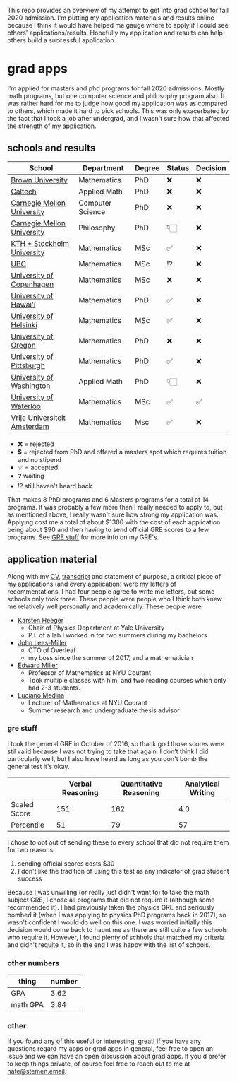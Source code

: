This repo provides an overview of my attempt to get into grad school for fall 2020 admission. I'm putting my application materials and results online because I think it would have helped me gauge where to apply if I could see others' applications/results. Hopefully my application and results can help others build a successful application. 

# grad apps

I'm applied for masters and phd programs for fall 2020 admissions. Mostly math programs, but one computer science and philosophy program also. It was rather hard for me to judge how good my application was as compared to others, which made it hard to pick schools. This was only exacerbated by the fact that I took a job after undergrad, and I wasn't sure how that affected the strength of my application.

## schools and results
| School                                     | Department       | Degree | Status | Decision |
|--------------------------------------------|------------------|--------|--------|----------|
| [Brown University](brown/)                 | Mathematics      | PhD    | ❌     | ❌       |
| [Caltech](caltech/)                        | Applied Math     | PhD    | ❌     | ❌       |
| [Carnegie Mellon University](cmu/cs/)      | Computer Science | PhD    | ❌     | ❌       |
| [Carnegie Mellon University](cmu/phil/)    | Philosophy       | PhD    | 👇🏻     | ❌       |
| [KTH + Stockholm University](kth/)         | Mathematics      | MSc    | ✅     | ❌       |
| [UBC](ubc/)                                | Mathematics      | MSc    | ⁉️      | ❌       |
| [University of Copenhagen](copenhagen/)    | Mathematics      | MSc    | ❌     | ❌       |
| [University of Hawai'i](hawaii/)           | Mathematics      | PhD    | ✅     | ❌       |
| [University of Helsinki](helsinki/)        | Mathematics      | MSc    | ✅     | ❌       |
| [University of Oregon](oregon/)            | Mathematics      | PhD    | ❌     | ❌       |
| [University of Pittsburgh](pitt/)          | Mathematics      | PhD    | ✅     | ❌       |
| [University of Washington](washington/)    | Applied Math     | PhD    | 👇🏻     | ❌       |
| [University of Waterloo](waterloo/)        | Mathematics      | MSc    | ✅     | ✅       |
| [Vrije Universiteit Amsterdam](amsterdam/) | Mathematics      | Msc    | ✅     | ❌       |

- ❌ = rejected
- 💲 = rejected from PhD and offered a masters spot which requires tuition and no stipend
- ✅ = accepted!
- ❓ waiting
- ⁉️ still haven't heard back

That makes 8 PhD programs and 6 Masters programs for a total of 14 programs. It was probably a few more than I really needed to apply to, but as mentioned above, I really wasn't sure how strong my application was. Applying cost me a total of about $1300 with the cost of each application being about $90 and then having to send official GRE scores to a few programs. See [GRE stuff](#gre-stuff) for more info on my GRE's.


## application material

Along with my [CV](./cv.pdf), [transcript](./transcript_unofficial.pdf) and statement of purpose, a critical piece of my applications (and every application) were my letters of recommentations. I had four people agree to write me letters, but some schools only took three. These people were people who I think both knew me relatively well personally and academically. These people were
 - [Karsten Heeger](https://heegerlab.yale.edu/karsten-heeger)
   - Chair of Physics Department at Yale University
   - P.I. of a lab I worked in for two summers during my bachelors
 - [John Lees-Miller](https://jdlm.info/)
   - CTO of Overleaf
   - my boss since the summer of 2017, and a mathematician
 - [Edward Miller](https://math.nyu.edu/people/profiles/MILLER_Edward.html)
   - Professor of Mathematics at NYU Courant
   - Took multiple classes with him, and two reading courses which only had 2-3 students.
 - [Luciano Medina](https://sites.google.com/a/nyu.edu/luciano-medina/)
   - Lecturer of Mathematics at NYU Courant
   - Summer research and undergraduate thesis advisor

### gre stuff
I took the general GRE in October of 2016, so thank god those scores were stil valid because I was not trying to take that again. I don't think I did particularly well, but I also have heard as long as you don't bomb the general test it's okay.

|              | Verbal Reasoning | Quantitative Reasoning | Analytical Writing |
|--------------|------------------|------------------------|--------------------|
| Scaled Score | 151              | 162                    | 4.0                |
| Percentile   | 51               | 79                     | 57                 |

I chose to opt out of sending these to every school that did not require them for two reasons:
 1. sending official scores costs $30
 1. I don't like the tradition of using this test as any indicator of grad student success
 
Because I was unwilling (or really just didn't want to) to take the math subject GRE, I chose all programs that did not require it (although some recommended it). I had previously taken the physics GRE and seriously bombed it (when I was applying to physics PhD programs back in 2017), so wasn't confident I would do well on this one. I was worried initially this decision would come back to haunt me as there are still quite a few schools who require it. However, I found plenty of schhols that matched my criteria and didn't requite it, so in the end I was happy with the list of schools.

### other numbers

| thing    | number |
|----------|--------|
| GPA      | 3.62   |
| math GPA | 3.84   |


### other

If you found any of this useful or interesting, great! If you have any questions regard my apps or grad apps in general, feel free to open an issue and we can have an open discussion about grad apps. If you'd prefer to keep things private, of course feel free to reach out to me at [nate@stemen.email](mailto:nate@stemen.email).
